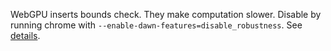 WebGPU inserts bounds check. They make computation slower. Disable by running chrome with `--enable-dawn-features=disable_robustness`. See [details](https://github.com/mlc-ai/web-stable-diffusion/?tab=readme-ov-file#comparison-with-native-gpu-runtime-limitations-and-opportunities).

